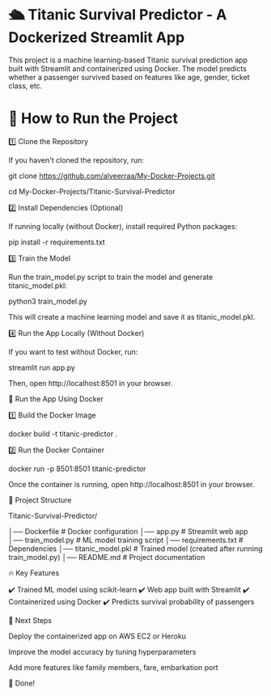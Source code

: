 # 🛳️ Titanic Survival Predictor - A Dockerized Streamlit App

This project is a machine learning-based Titanic survival prediction app built with Streamlit and containerized using Docker. The model predicts whether a passenger survived based on features like age, gender, ticket class, etc.

# 🚀 How to Run the Project

1️⃣ Clone the Repository

If you haven't cloned the repository, run:

git clone https://github.com/alveerraa/My-Docker-Projects.git

cd My-Docker-Projects/Titanic-Survival-Predictor

2️⃣ Install Dependencies (Optional)

If running locally (without Docker), install required Python packages:

pip install -r requirements.txt

3️⃣ Train the Model

Run the train_model.py script to train the model and generate titanic_model.pkl:

python3 train_model.py

This will create a machine learning model and save it as titanic_model.pkl.

4️⃣ Run the App Locally (Without Docker)

If you want to test without Docker, run:

streamlit run app.py

Then, open http://localhost:8501 in your browser.

🐳 Run the App Using Docker

1️⃣ Build the Docker Image

docker build -t titanic-predictor .

2️⃣ Run the Docker Container

docker run -p 8501:8501 titanic-predictor

Once the container is running, open http://localhost:8501 in your browser.

📝 Project Structure

Titanic-Survival-Predictor/

│── Dockerfile              # Docker configuration
│── app.py                  # Streamlit web app
│── train_model.py           # ML model training script
│── requirements.txt         # Dependencies
│── titanic_model.pkl        # Trained model (created after running train_model.py)
│── README.md                # Project documentation

🔥 Key Features

✔️ Trained ML model using scikit-learn
✔️ Web app built with Streamlit
✔️ Containerized using Docker
✔️ Predicts survival probability of passengers

📌 Next Steps

Deploy the containerized app on AWS EC2 or Heroku

Improve the model accuracy by tuning hyperparameters

Add more features like family members, fare, embarkation port

🎉 Done!
